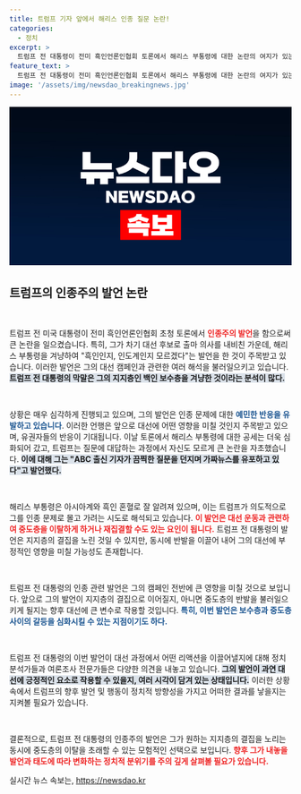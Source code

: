 ```yaml
---
title: 트럼프 기자 앞에서 해리스 인종 질문 논란!
categories:
  - 정치
excerpt: >
  트럼프 전 대통령이 전미 흑인언론인협회 토론에서 해리스 부통령에 대한 논란의 여지가 있는 인종주의 발언을 쏟아내며 대선판에 혼란을 일으켰습니다. 그의 발언은 백인 보수층의 지지를 겨냥한 것으로 해석되며, 중도층의 반응이 주목받고 있습니다.
feature_text: >
  트럼프 전 대통령이 전미 흑인언론인협회 토론에서 해리스 부통령에 대한 논란의 여지가 있는 인종주의 발언을 쏟아내며 대선판에 혼란을 일으켰습니다. 그의 발언은 백인 보수층의 지지를 겨냥한 것으로 해석되며, 중도층의 반응이 주목받고 있습니다.
image: '/assets/img/newsdao_breakingnews.jpg'
---
```


<p><img src="/assets/img/newsdao_breakingnews.jpg" alt="pcversion 속보" /></p>

<h2 data-ke-size="size26">트럼프의 인종주의 발언 논란</h2>

<p data-ke-size="size16">&nbsp;</p>

<p>트럼프 전 미국 대통령이 전미 흑인언론인협회 초청 토론에서 <b><span style="color: #ee2323;">인종주의 발언</span></b>을 함으로써 큰 논란을 일으켰습니다. 특히, 그가 차기 대선 후보로 출마 의사를 내비친 가운데, 해리스 부통령을 겨냥하여 "흑인인지, 인도계인지 모르겠다"는 발언을 한 것이 주목받고 있습니다. 이러한 발언은 그의 대선 캠페인과 관련한 여러 해석을 불러일으키고 있습니다. <b><span style="background-color: #21538527;">트럼프 전 대통령의 막말은 그의 지지층인 백인 보수층을 겨냥한 것이라는 분석이 많다.</span></b></p>

<p data-ke-size="size16">&nbsp;</p>

<p>상황은 매우 심각하게 진행되고 있으며, 그의 발언은 인종 문제에 대한 <b><span style="color: #1a5490;">예민한 반응을 유발하고 있습니다</span></b>. 이러한 언행은 앞으로 대선에 어떤 영향을 미칠 것인지 주목받고 있으며, 유권자들의 반응이 기대됩니다. 이날 토론에서 해리스 부통령에 대한 공세는 더욱 심화되어 갔고, 트럼프는 질문에 대답하는 과정에서 자신도 모르게 큰 논란을 자초했습니다. <b><span style="background-color: #21538527;">이에 대해 그는 "ABC 출신 기자가 끔찍한 질문을 던지며 가짜뉴스를 유포하고 있다"고 발언했다.</span></b></p>

<p data-ke-size="size16">&nbsp;</p>

<p>해리스 부통령은 아시아계와 흑인 혼혈로 잘 알려져 있으며, 이는 트럼프가 의도적으로 그를 인종 문제로 몰고 가려는 시도로 해석되고 있습니다. <b><span style="color: #ee2323;">이 발언은 대선 운동과 관련하여 중도층을 이탈하게 하거나 재집결할 수도 있는 요인이 됩니다.</span></b> 트럼프 전 대통령의 발언은 지지층의 결집을 노린 것일 수 있지만, 동시에 반발을 이끌어 내어 그의 대선에 부정적인 영향을 미칠 가능성도 존재합니다.</p>

<p data-ke-size="size16">&nbsp;</p>

<p>트럼프 전 대통령의 인종 관련 발언은 그의 캠페인 전반에 큰 영향을 미칠 것으로 보입니다. 앞으로 그의 발언이 지지층의 결집으로 이어질지, 아니면 중도층의 반발을 불러일으키게 될지는 향후 대선에 큰 변수로 작용할 것입니다. <b><span style="color: #1a5490;">특히, 이번 발언은 보수층과 중도층 사이의 갈등을 심화시킬 수 있는 지점이기도 하다.</span></b> </p>

<p data-ke-size="size16">&nbsp;</p>

<p>트럼프 전 대통령의 이번 발언이 대선 과정에서 어떤 리액션을 이끌어낼지에 대해 정치 분석가들과 여론조사 전문가들은 다양한 의견을 내놓고 있습니다. <b><span style="background-color: #21538527;">그의 발언이 과연 대선에 긍정적인 요소로 작용할 수 있을지, 여러 시각이 담겨 있는 상태입니다.</span></b> 이러한 상황 속에서 트럼프의 향후 발언 및 행동이 정치적 방향성을 가지고 어떠한 결과를 낳을지는 지켜볼 필요가 있습니다. </p>

<p data-ke-size="size16">&nbsp;</p>

<p>결론적으로, 트럼프 전 대통령의 인종주의 발언은 그가 원하는 지지층의 결집을 노리는 동시에 중도층의 이탈을 초래할 수 있는 모험적인 선택으로 보입니다. <b><span style="color: #ee2323;">향후 그가 내놓을 발언과 태도에 따라 변화하는 정치적 분위기를 주의 깊게 살펴볼 필요가 있습니다.</span></b></p>
실시간 뉴스 속보는, <a href="https://newsdao.kr" rel="dofollow">https://newsdao.kr</a>


